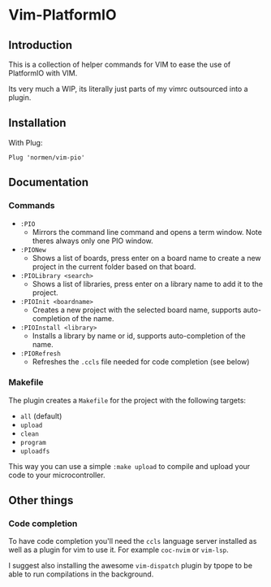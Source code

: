 # Vim-PlatformIO
## Introduction
This is a collection of helper commands for VIM to ease the use of PlatformIO with VIM.

Its very much a WIP, its literally just parts of my vimrc outsourced into a plugin.

## Installation
With Plug:
```
Plug 'normen/vim-pio'
```

## Documentation

### Commands
- `:PIO`
  - Mirrors the command line command and opens a term window. Note theres always only one PIO window.
- `:PIONew`
  - Shows a list of boards, press enter on a board name to create a new project in the current folder based on that board.
- `:PIOLibrary <search>`
  - Shows a list of libraries, press enter on a library name to add it to the project.
- `:PIOInit <boardname>`
  - Creates a new project with the selected board name, supports auto-completion of the name.
- `:PIOInstall <library>`
  - Installs a library by name or id, supports auto-completion of the name.
- `:PIORefresh`
  - Refreshes the `.ccls` file needed for code completion (see below)

### Makefile
The plugin creates a `Makefile` for the project with the following targets:
- `all` (default)
- `upload`
- `clean`
- `program`
- `uploadfs`

This way you can use a simple `:make upload` to compile and upload your code to your microcontroller.

## Other things
### Code completion
To have code completion you'll need the `ccls` language server installed as well as a plugin for vim to use it. For example `coc-nvim` or `vim-lsp`.

I suggest also installing the awesome `vim-dispatch` plugin by tpope to be able to run compilations in the background.
